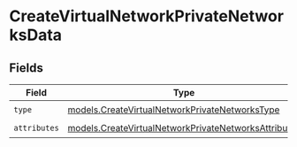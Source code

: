 # CreateVirtualNetworkPrivateNetworksData


## Fields

| Field                                                                                                              | Type                                                                                                               | Required                                                                                                           | Description                                                                                                        |
| ------------------------------------------------------------------------------------------------------------------ | ------------------------------------------------------------------------------------------------------------------ | ------------------------------------------------------------------------------------------------------------------ | ------------------------------------------------------------------------------------------------------------------ |
| `type`                                                                                                             | [models.CreateVirtualNetworkPrivateNetworksType](../models/createvirtualnetworkprivatenetworkstype.md)             | :heavy_check_mark:                                                                                                 | N/A                                                                                                                |
| `attributes`                                                                                                       | [models.CreateVirtualNetworkPrivateNetworksAttributes](../models/createvirtualnetworkprivatenetworksattributes.md) | :heavy_check_mark:                                                                                                 | N/A                                                                                                                |